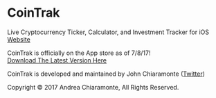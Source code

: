 # CoinTrak
Live Cryptocurrency Ticker, Calculator, and Investment Tracker for iOS<br>
[Website](http://cointrak.me)

CoinTrak is officially on the App store as of 7/8/17!<br>
[Download The Latest Version Here](https://itunes.apple.com/us/app/cointrak/id1252261298?ls=1&mt=8)

CoinTrak is developed and maintained by John Chiaramonte ([Twitter](http://twitter.com/jchiaramonte_))

Copyright © 2017 Andrea Chiaramonte, All Rights Reserved.
